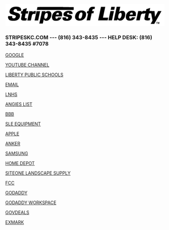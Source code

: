 ![](https://github.com/stripeskc/stripeskc.github.io/blob/master/SOL_BLACK_LONG_TRANS.png?raw=true "SOL LOGO")
### STRIPESKC.COM --- (816) 343-8435 --- HELP DESK: (816) 343-8435 #7078 
[GOOGLE](https://www.google.com "Google")

[YOUTUBE CHANNEL](https://www.YOUTUBE.COM/GTA5INMINECRAFT.com)

[LIBERTY PUBLIC SCHOOLS](https://www.LPS53.ORG)

[EMAIL](https://www.MAIL.GOOGLE.com)

[LNHS](https://www.https://www.lps53.org/lnhs.com)

[ANGIES LIST](https://www.angieslist.com/companylist/us/mo/liberty/stripes-of-liberty-reviews-9642774.htm)

[BBB](https://bbb.org/us/mo/liberty/profile/lawn-care/stripes-of-liberty-0674-1000024347)

[SLE EQUIPMENT](https://www.sleequipment.com.com)

[APPLE](https://www.APPLE.com)

[ANKER](https://www.ANKER.com)

[SAMSUNG](https://www..com)

[HOME DEPOT](https://www.HOMEDEPOT.com)

[SITEONE LANDSCAPE SUPPLY](https://www.SITEONE.com)

[FCC](https://www.FCC.GOV)

[](https://www..com)

[](https://www..com)

[](https://www..com)

[](https://www..com)

[](https://www..com)

[](https://www..com)


[GODADDY](https://www.GODADDY.com)

[GODADDY WORKSPACE](https://www.WCC.GODADDY.COM.com)

[GOVDEALS](https://www.GOVDEALS.com)

[EXMARK](https://www.EXMARK.com)
